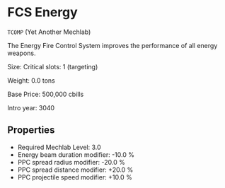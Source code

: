 # FCS Energy

`TCOMP` (Yet Another Mechlab)

The Energy Fire Control System improves the performance of all energy weapons.

Size: Critical slots: 1 (targeting)

Weight: 0.0 tons

Base Price: 500,000 cbills

Intro year: 3040

## Properties
* Required Mechlab Level: 3.0 
* Energy beam duration modifier: -10.0 %
* PPC spread radius modifier: -20.0 %
* PPC spread distance modifier: +20.0 %
* PPC projectile speed modifier: +10.0 %
